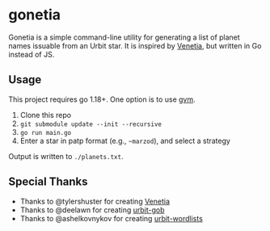 # gonetia

Gonetia is a simple command-line utility for generating a list of planet names
issuable from an Urbit star. It is inspired by
[Venetia](https://github.com/tylershuster/venetia), but written in Go instead
of JS.

## Usage

This project requires go 1.18+. One option is to use [gvm](https://github.com/moovweb/gvm).

1. Clone this repo
2. `git submodule update --init --recursive`
3. `go run main.go`
4. Enter a star in patp format (e.g., `~marzod`), and select a strategy

Output is written to `./planets.txt`.

## Special Thanks

- Thanks to @tylershuster for creating [Venetia](https://github.com/tylershuster/venetia)
- Thanks to @deelawn for creating [urbit-gob](https://github.com/deelawn/urbit-gob)
- Thanks to @ashelkovnykov for creating [urbit-wordlists](https://github.com/ashelkovnykov/urbit-wordlists)
